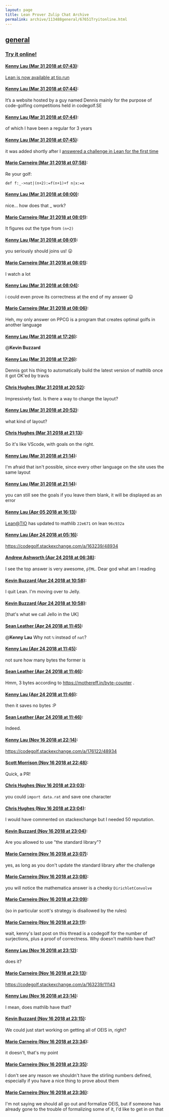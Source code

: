 ```yaml
---
layout: page
title: Lean Prover Zulip Chat Archive 
permalink: archive/113488general/67651Tryitonline.html
---
```


## [general](index.html)
### [Try it online!](67651Tryitonline.html)

#### [Kenny Lau (Mar 31 2018 at 07:43)](https://leanprover.zulipchat.com/#narrow/stream/113488-general/topic/Try%20it%20online%21/near/124444027):
[Lean is now available at tio.run](https://tio.run/##y0lNzPv/PzO3IL@oRCExLzGnsjizWK8oNTGHSzk5IzU5WyEvsUQvMSUlPjk/NxcmpmGkYKUAUqT5/z8A)

#### [Kenny Lau (Mar 31 2018 at 07:44)](https://leanprover.zulipchat.com/#narrow/stream/113488-general/topic/Try%20it%20online%21/near/124444036):
It’s a website hosted by a guy named Dennis mainly for the purpose of code-golfing competitions held in codegolf.SE

#### [Kenny Lau (Mar 31 2018 at 07:44)](https://leanprover.zulipchat.com/#narrow/stream/113488-general/topic/Try%20it%20online%21/near/124444076):
of which I have been a regular for 3 years

#### [Kenny Lau (Mar 31 2018 at 07:45)](https://leanprover.zulipchat.com/#narrow/stream/113488-general/topic/Try%20it%20online%21/near/124444084):
it was added shortly after I [answered a challenge in Lean for the first time](https://codegolf.stackexchange.com/a/160919/48934)

#### [Mario Carneiro (Mar 31 2018 at 07:58)](https://leanprover.zulipchat.com/#narrow/stream/113488-general/topic/Try%20it%20online%21/near/124444387):
Re your golf:
```
def f:_->nat|(n+2):=f(n+1)+f n|x:=x
```

#### [Kenny Lau (Mar 31 2018 at 08:00)](https://leanprover.zulipchat.com/#narrow/stream/113488-general/topic/Try%20it%20online%21/near/124444436):
nice... how does that _ work?

#### [Mario Carneiro (Mar 31 2018 at 08:01)](https://leanprover.zulipchat.com/#narrow/stream/113488-general/topic/Try%20it%20online%21/near/124444445):
It figures out the type from `(n+2)`

#### [Kenny Lau (Mar 31 2018 at 08:01)](https://leanprover.zulipchat.com/#narrow/stream/113488-general/topic/Try%20it%20online%21/near/124444447):
you seriously should joins us! 😛

#### [Mario Carneiro (Mar 31 2018 at 08:01)](https://leanprover.zulipchat.com/#narrow/stream/113488-general/topic/Try%20it%20online%21/near/124444448):
I watch a lot

#### [Kenny Lau (Mar 31 2018 at 08:04)](https://leanprover.zulipchat.com/#narrow/stream/113488-general/topic/Try%20it%20online%21/near/124444535):
i could even prove its correctness at the end of my answer 😛

#### [Mario Carneiro (Mar 31 2018 at 08:06)](https://leanprover.zulipchat.com/#narrow/stream/113488-general/topic/Try%20it%20online%21/near/124444586):
Heh, my only answer on PPCG is a program that creates optimal golfs in another language

#### [Kenny Lau (Mar 31 2018 at 17:26)](https://leanprover.zulipchat.com/#narrow/stream/113488-general/topic/Try%20it%20online%21/near/124457803):
@**Kevin Buzzard**

#### [Kenny Lau (Mar 31 2018 at 17:26)](https://leanprover.zulipchat.com/#narrow/stream/113488-general/topic/Try%20it%20online%21/near/124457805):
Dennis got his thing to automatically build the latest version of mathlib once it got OK'ed by travis

#### [Chris Hughes (Mar 31 2018 at 20:52)](https://leanprover.zulipchat.com/#narrow/stream/113488-general/topic/Try%20it%20online%21/near/124462918):
Impressively fast. Is there a way to change the layout?

#### [Kenny Lau (Mar 31 2018 at 20:52)](https://leanprover.zulipchat.com/#narrow/stream/113488-general/topic/Try%20it%20online%21/near/124462920):
what kind of layout?

#### [Chris Hughes (Mar 31 2018 at 21:13)](https://leanprover.zulipchat.com/#narrow/stream/113488-general/topic/Try%20it%20online%21/near/124463425):
So it's like VScode, with goals on the right.

#### [Kenny Lau (Mar 31 2018 at 21:14)](https://leanprover.zulipchat.com/#narrow/stream/113488-general/topic/Try%20it%20online%21/near/124463465):
I'm afraid that isn't possible, since every other language on the site uses the same layout

#### [Kenny Lau (Mar 31 2018 at 21:14)](https://leanprover.zulipchat.com/#narrow/stream/113488-general/topic/Try%20it%20online%21/near/124463467):
you can still see the goals if you leave them blank, it will be displayed as an error

#### [Kenny Lau (Apr 05 2018 at 16:13)](https://leanprover.zulipchat.com/#narrow/stream/113488-general/topic/Try%20it%20online%21/near/124672274):
[Lean@TIO](https://tio.run/##y0lNzPv/PzO3IL@oRCExLzGnsjizWK8oNTGHSzk5IzU5WyEvsUQvMSUlPjk/NxcmpmGkYKUAUqT5/z8A) has updated to mathlib ` 22e671 ` on lean ` 96c932a `

#### [Kenny Lau (Apr 24 2018 at 05:16)](https://leanprover.zulipchat.com/#narrow/stream/113488-general/topic/Try%20it%20online%21/near/125600886):
https://codegolf.stackexchange.com/a/163239/48934

#### [Andrew Ashworth (Apr 24 2018 at 06:38)](https://leanprover.zulipchat.com/#narrow/stream/113488-general/topic/Try%20it%20online%21/near/125603271):
I see the top answer is very awesome, `ṗṬML`. Dear god what am I reading

#### [Kevin Buzzard (Apr 24 2018 at 10:58)](https://leanprover.zulipchat.com/#narrow/stream/113488-general/topic/Try%20it%20online%21/near/125611300):
I quit Lean. I'm moving over to Jelly.

#### [Kevin Buzzard (Apr 24 2018 at 10:58)](https://leanprover.zulipchat.com/#narrow/stream/113488-general/topic/Try%20it%20online%21/near/125611305):
[that's what we call Jello in the UK]

#### [Sean Leather (Apr 24 2018 at 11:45)](https://leanprover.zulipchat.com/#narrow/stream/113488-general/topic/Try%20it%20online%21/near/125613031):
@**Kenny Lau** Why not `ℕ` instead of `nat`?

#### [Kenny Lau (Apr 24 2018 at 11:45)](https://leanprover.zulipchat.com/#narrow/stream/113488-general/topic/Try%20it%20online%21/near/125613033):
not sure how many bytes the former is

#### [Sean Leather (Apr 24 2018 at 11:46)](https://leanprover.zulipchat.com/#narrow/stream/113488-general/topic/Try%20it%20online%21/near/125613089):
Hmm, 3 bytes according to https://mothereff.in/byte-counter .

#### [Kenny Lau (Apr 24 2018 at 11:46)](https://leanprover.zulipchat.com/#narrow/stream/113488-general/topic/Try%20it%20online%21/near/125613094):
then it saves no bytes :P

#### [Sean Leather (Apr 24 2018 at 11:46)](https://leanprover.zulipchat.com/#narrow/stream/113488-general/topic/Try%20it%20online%21/near/125613097):
Indeed.

#### [Kenny Lau (Nov 16 2018 at 22:14)](https://leanprover.zulipchat.com/#narrow/stream/113488-general/topic/Try%20it%20online%21/near/147846641):
https://codegolf.stackexchange.com/a/176122/48934

#### [Scott Morrison (Nov 16 2018 at 22:48)](https://leanprover.zulipchat.com/#narrow/stream/113488-general/topic/Try%20it%20online%21/near/147848525):
Quick, a PR!

#### [Chris Hughes (Nov 16 2018 at 23:03)](https://leanprover.zulipchat.com/#narrow/stream/113488-general/topic/Try%20it%20online%21/near/147849345):
you could `import data.rat` and save one character

#### [Chris Hughes (Nov 16 2018 at 23:04)](https://leanprover.zulipchat.com/#narrow/stream/113488-general/topic/Try%20it%20online%21/near/147849432):
I would have commented on stackexchange but I needed 50 reputation.

#### [Kevin Buzzard (Nov 16 2018 at 23:04)](https://leanprover.zulipchat.com/#narrow/stream/113488-general/topic/Try%20it%20online%21/near/147849439):
Are you allowed to use "the standard library"?

#### [Mario Carneiro (Nov 16 2018 at 23:07)](https://leanprover.zulipchat.com/#narrow/stream/113488-general/topic/Try%20it%20online%21/near/147849595):
yes, as long as you don't update the standard library after the challenge

#### [Mario Carneiro (Nov 16 2018 at 23:08)](https://leanprover.zulipchat.com/#narrow/stream/113488-general/topic/Try%20it%20online%21/near/147849650):
you will notice the mathematica answer is a cheeky `DirichletConvolve`

#### [Mario Carneiro (Nov 16 2018 at 23:09)](https://leanprover.zulipchat.com/#narrow/stream/113488-general/topic/Try%20it%20online%21/near/147849669):
(so in particular scott's strategy is disallowed by the rules)

#### [Mario Carneiro (Nov 16 2018 at 23:11)](https://leanprover.zulipchat.com/#narrow/stream/113488-general/topic/Try%20it%20online%21/near/147849792):
wait, kenny's last post on this thread is a codegolf for the number of surjections, plus a proof of correctness. Why doesn't mathlib have that?

#### [Kenny Lau (Nov 16 2018 at 23:12)](https://leanprover.zulipchat.com/#narrow/stream/113488-general/topic/Try%20it%20online%21/near/147849855):
does it?

#### [Mario Carneiro (Nov 16 2018 at 23:13)](https://leanprover.zulipchat.com/#narrow/stream/113488-general/topic/Try%20it%20online%21/near/147849864):
https://codegolf.stackexchange.com/a/163239/11143

#### [Kenny Lau (Nov 16 2018 at 23:14)](https://leanprover.zulipchat.com/#narrow/stream/113488-general/topic/Try%20it%20online%21/near/147849969):
I mean, does mathlib have that?

#### [Kevin Buzzard (Nov 16 2018 at 23:15)](https://leanprover.zulipchat.com/#narrow/stream/113488-general/topic/Try%20it%20online%21/near/147850001):
We could just start working on getting all of OEIS in, right?

#### [Mario Carneiro (Nov 16 2018 at 23:34)](https://leanprover.zulipchat.com/#narrow/stream/113488-general/topic/Try%20it%20online%21/near/147850991):
it doesn't, that's my point

#### [Mario Carneiro (Nov 16 2018 at 23:35)](https://leanprover.zulipchat.com/#narrow/stream/113488-general/topic/Try%20it%20online%21/near/147851047):
I don't see any reason we shouldn't have the stirling numbers defined, especially if you have a nice thing to prove about them

#### [Mario Carneiro (Nov 16 2018 at 23:36)](https://leanprover.zulipchat.com/#narrow/stream/113488-general/topic/Try%20it%20online%21/near/147851151):
I'm not saying we should all go out and formalize OEIS, but if someone has already gone to the trouble of formalizing some of it, I'd like to get in on that

